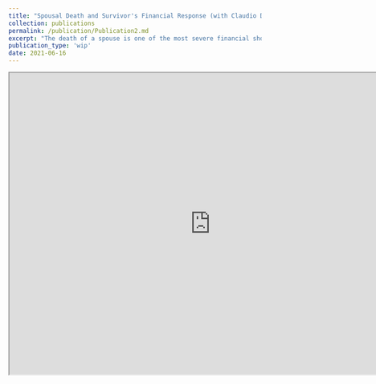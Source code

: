 ```yaml
---
title: "Spousal Death and Survivor's Financial Response (with Claudio Daminato and Irina Gemmo)"
collection: publications
permalink: /publication/Publication2.md
excerpt: "The death of a spouse is one of the most severe financial shocks that an individual can face during his or her life cycle. Understanding the degree of consumption smoothing against the financial risks associated with spousal death is a key issue in the design of old-age support policies. In this paper, we examine the impact of a spousal mortality shock on survivors' consumption in the U.S., combining data from the Health and Retirement Study with data from the Consumption and Activities Mail Survey and using an event-study design. We find evidence that survivors' consumption falls sharply following the spousal mortality shock, while consumption per adult equivalent increases on average.  We show that an incomplete markets life-cycle model with two spouses and a stylized but careful representation of the US social security system can rationalize these findings. These results suggest that the death of a spouse is not a major cause of old-age poverty and provide support for the existing system of survivor benefits."
publication_type: 'wip'
date: 2021-06-16
---
```


<iframe src="https://oeryilmaz.shinyapps.io/consumer_confidence_app/" width="800" height="600"></iframe>
